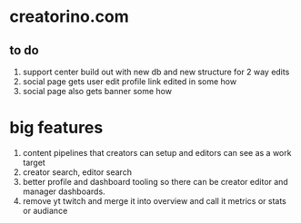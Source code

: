 # creatorino.com

## to do

1. support center build out with new db and new structure for 2 way edits
2. social page gets user edit profile link edited in some how
3. social page also gets banner some how

# big features
1. content pipelines that creators can setup and editors can see as a work target
2. creator search, editor search
3. better profile and dashboard tooling so there can be creator editor and manager dashboards.
4. remove yt twitch and merge it into overview and call it metrics or stats or audiance